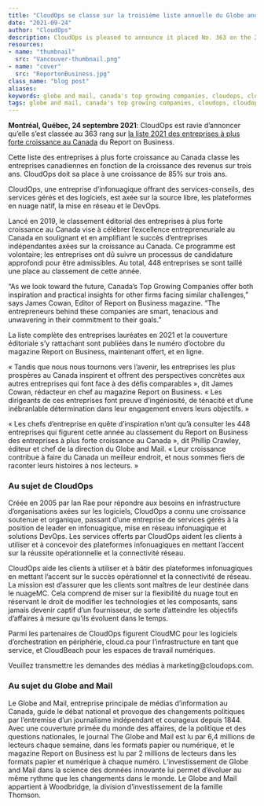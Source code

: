 ```yaml
---
title: "CloudOps se classe sur la troisième liste annuelle du Globe and Mail des entreprises à plus forte croissance au Canada "
date: "2021-09-24"
author: "CloudOps"
description: CloudOps is pleased to announce it placed No. 363 on the 2021 Report on Business ranking of Canada’s Top Growing Companies.
resources:
- name: "thumbnail"
  src: "Vancouver-thumbnail.png"
- name: "cover"
  src: "ReportonBusiness.jpg"
class_name: "blog post"
aliases: 
keywords: globe and mail, canada's top growing companies, cloudops, cloudops growth, cloud growth
tags: globe and mail, canada's top growing companies, cloudops, cloudops growth, cloud growth
---
```


<p><b>Montréal, Québec, 24 septembre 2021</b><span style="font-weight: 400;">: CloudOps est ravie d’annoncer qu’elle s’est classée au 363 rang sur  <a href="https://www.theglobeandmail.com/business/rob-magazine/top-growing-companies/article-canadas-top-growing-companies-2021/" target="_blank">la liste 2021 des entreprises à plus forte croissance au Canada</a> du Report on Business.</p>

<p>Cette liste des entreprises à plus forte croissance au Canada classe les entreprises canadiennes en fonction de la croissance des revenus sur trois ans. CloudOps doit sa place à une croissance de 85% sur trois ans.</p>

<p>CloudOps, une entreprise d’infonuagique offrant des services-conseils, des services gérés et des logiciels, est axée sur la source libre, les plateformes en nuage natif, la mise en réseau et le DevOps.</p>

<p>Lancé en 2019, le classement éditorial des entreprises à plus forte croissance au Canada vise à célébrer l’excellence entrepreneuriale au Canada en soulignant et en amplifiant le succès d’entreprises indépendantes axées sur la croissance au Canada. Ce programme est volontaire; les entreprises ont dû suivre un processus de candidature approfondi pour être admissibles. Au total, 448 entreprises se sont taillé une place au classement de cette année.</p>

<p>“As we look toward the future, Canada’s Top Growing Companies offer both inspiration and practical insights for other firms facing similar challenges,” says James Cowan, Editor of Report on Business magazine. “The entrepreneurs behind these companies are smart, tenacious and unwavering in their commitment to their goals.”</p>

<p>La liste complète des entreprises lauréates en 2021 et la couverture éditoriale s’y rattachant sont publiées dans le numéro d’octobre du magazine Report on Business, maintenant offert, et en ligne.</p>

<p>« Tandis que nous nous tournons vers l’avenir, les entreprises les plus prospères au Canada inspirent et offrent des perspectives concrètes aux autres entreprises qui font face à des défis comparables », dit James Cowan, rédacteur en chef au magazine Report on Business. « Les dirigeants de ces entreprises font preuve d’ingéniosité, de ténacité et d’une inébranlable détermination dans leur engagement envers leurs objectifs. »</p>

<p>« Les chefs d’entreprise en quête d’inspiration n’ont qu’à consulter les 448 entreprises qui figurent cette année au classement du Report on Business des entreprises à plus forte croissance au Canada », dit Phillip Crawley, éditeur et chef de la direction du Globe and Mail. « Leur croissance contribue à faire du Canada un meilleur endroit, et nous sommes fiers de raconter leurs histoires à nos lecteurs. »</p>

<h3>Au sujet de CloudOps</h3>

<p>Créée en 2005 par Ian Rae pour répondre aux besoins en infrastructure d’organisations axées sur les logiciels, CloudOps a connu une croissance soutenue et organique, passant d’une entreprise de services gérés à la position de leader en infonuagique, mise en réseau infonuagique et solutions DevOps. Les services offerts par CloudOps aident les clients à utiliser et à concevoir des plateformes infonuagiques en mettant l’accent sur la réussite opérationnelle et la connectivité réseau.</p>

<p>CloudOps aide les clients à utiliser et à bâtir des plateformes infonuagiques en mettant l’accent sur le succès opérationnel et la connectivité de réseau. La mission est d’assurer que les clients sont maîtres de leur destinée dans le nuageMC. Cela comprend de miser sur la flexibilité du nuage tout en réservant le droit de modifier les technologies et les composants, sans jamais devenir captif d’un fournisseur, de sorte d’atteindre les objectifs d’affaires à mesure qu’ils évoluent dans le temps.</p>

<p>Parmi les partenaires de CloudOps figurent CloudMC pour les logiciels d’orchestration en périphérie, cloud.ca pour l’infrastructure en tant que service, et CloudBeach pour les espaces de travail numériques.</p>

<p>Veuillez transmettre les demandes des médias à marketing@cloudops.com.</p>

<h3>Au sujet du Globe and Mail</h3>

<p>Le Globe and Mail, entreprise principale de médias d’information au Canada, guide le débat national et provoque des changements politiques par l’entremise d’un journalisme indépendant et courageux depuis 1844. Avec une couverture primée du monde des affaires, de la politique et des questions nationales, le journal The Globe and Mail est lu par 6,4 millions de lecteurs chaque semaine, dans les formats papier ou numérique, et le magazine Report on Business est lu par 2 millions de lecteurs dans les formats papier et numérique à chaque numéro. L’investissement de Globe and Mail dans la science des données innovante lui permet d’évoluer au même rythme que les changements dans le monde. Le Globe and Mail appartient à Woodbridge, la division d’investissement de la famille Thomson.</p>